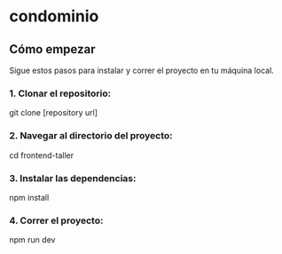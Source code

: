 # condominio

## Cómo empezar

Sigue estos pasos para instalar y correr el proyecto en tu máquina local.

### 1. Clonar el repositorio:
   git clone [repository url]

### 2. Navegar al directorio del proyecto:
   cd frontend-taller

### 3. Instalar las dependencias:
   npm install

### 4. Correr el proyecto:
  npm run dev 